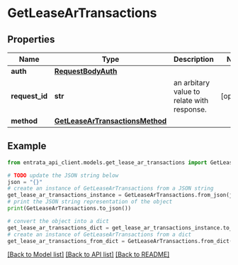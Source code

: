 # GetLeaseArTransactions


## Properties

Name | Type | Description | Notes
------------ | ------------- | ------------- | -------------
**auth** | [**RequestBodyAuth**](RequestBodyAuth.md) |  | 
**request_id** | **str** | an arbitary value to relate with response. | [optional] 
**method** | [**GetLeaseArTransactionsMethod**](GetLeaseArTransactionsMethod.md) |  | 

## Example

```python
from entrata_api_client.models.get_lease_ar_transactions import GetLeaseArTransactions

# TODO update the JSON string below
json = "{}"
# create an instance of GetLeaseArTransactions from a JSON string
get_lease_ar_transactions_instance = GetLeaseArTransactions.from_json(json)
# print the JSON string representation of the object
print(GetLeaseArTransactions.to_json())

# convert the object into a dict
get_lease_ar_transactions_dict = get_lease_ar_transactions_instance.to_dict()
# create an instance of GetLeaseArTransactions from a dict
get_lease_ar_transactions_from_dict = GetLeaseArTransactions.from_dict(get_lease_ar_transactions_dict)
```
[[Back to Model list]](../README.md#documentation-for-models) [[Back to API list]](../README.md#documentation-for-api-endpoints) [[Back to README]](../README.md)


